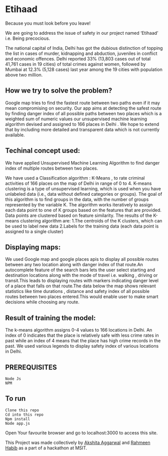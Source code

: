 # Etihaad
Because you must look before you leave!


We are going to address the issue of safety in our project named ‘Etihaad’ i.e. Being precocious.

The national capital of India, Delhi has got the dubious distinction of topping the list in cases of murder, kidnapping and abduction, juveniles in conflict and economic offences. Delhi reported 33% (13,803 cases out of total 41,761 cases in 19 cities) of total crimes against women, followed by Mumbai at 12.3% (5,128 cases) last year among the 19 cities with population above two million.

## How we try to solve the problem?

Google map tries to find the fastest route between two paths even if it may mean compromising on security.
Our app aims at detecting the safest route by finding danger index of all possible paths between two places which is a weighted sum of numeric values our unsupervised machine learning algorithm devised and assigned to 166 places in Delhi .
We hope to extend that by including more detailed and transparent data which is not currently available.


## Techinal concept used:

We have applied Unsupervised Machine Learning Algorithm to find danger index of multiple routes between two places.

We have used a Classification algorithm : K-Means , to rate criminal activities of 166 places on the map of Delhi in range of 0 to 4.
K-means clustering is a type of unsupervised learning, which is used when you have unlabeled data (i.e., data without defined categories or groups). The goal of this algorithm is to find groups in the data, with the number of groups represented by the variable K. The algorithm works iteratively to assign each data point to one of K groups based on the features that are provided. Data points are clustered based on feature similarity. The results of the K-means clustering algorithm are:
1.The centroids of the K clusters, which can be used to label new data
2.Labels for the training data (each data point is assigned to a single cluster)

## Displaying maps:

We used Google map and google places apis to display all possible routes between any two location along with danger index of that route.An autocomplete feature of the search bars lets the user select starting and destination locations along with the mode of travel i.e. walking , driving or transit.This leads to displaying routes with markers indicating danger level of a place that falls on that route.The data below the map shows relevant statistics like time durations , distance and safety index of all possible routes between two places entered.This would enable user to make smart decisions while choosing any route.

## Result of training the model:

The k-means algorithm assigns 0-4 values to 166 locations in Delhi. An index of 0 indicates that the place is relatively safe with less crime rates in past while an index of 4 means that the place has high crime records in the past.
We used various legends to display safety index of various locations in Delhi.

## PREREQUISITES

```
Node Js
NPM

```

## To run

```
Clone this repo
Cd into this repo
Npm install
Node app.js
```
Open Your favourite browser and go to localhost:3000 to access this site.

This Project was made collectively by [Akshita Aggarwal](https://www.github.com/akshitaag) and [Rahmeen Habib](https://www.github.com/rahmeen14) as a part of a hackathon at MSIT.
